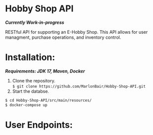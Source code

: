 # Hobby Shop API
***Currently Work-in-progress***  

 RESTful API for supporting an E-Hobby Shop. This API allows for user managment, purchase operations, and inventory control. 

# Installation:
 ***Requirements: JDK 17, Maven, Docker***  

 1. Clone the repository.  
 ```$ git clone https://github.com/MarlonBair/Hobby-Shop-API.git```
 2. Start the databse.  
```sh
$ cd Hobby-Shop-API/src/main/resources/
$ docker-compose up
```

# User Endpoints:


